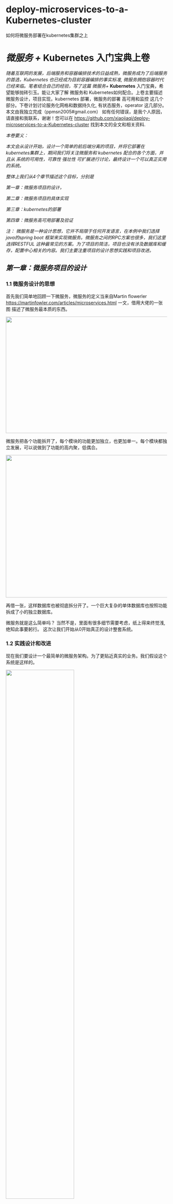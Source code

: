 # deploy-microservices-to-a-Kubernetes-cluster
如何将微服务部署在kubernetes集群之上


# ***微服务 +* Kubernetes 入门宝典上卷**

 

  *随着互联网的发展，后端服务和容器编排技术的日益成熟，微服务成为了后端服务的首选，Kubernetes 也已经成为目前容器编排的事实标准, 微服务拥抱容器时代已经来临。笔者结合自己的经验，写了这篇 微服务+* **Kubernetes** 入门宝典，希望能够抛砖引玉。能让大家了解 微服务和 Kubernetes如何配合。上卷主要描述 微服务设计，项目实现，kubernetes 部署，微服务的部署 高可用和监控 这几个部分。下卷计划讨论服务化网格和数据持久化, 有状态服务，operator 这几部分。 本文由我独立完成（ppmsn2005#gmail.com） 如有任何错误，是我个人原因，请直接和我联系，谢谢！您可以在 https://github.com/xiaojiaqi/deploy-microservices-to-a-Kubernetes-cluster 找到本文的全文和相关资料.

 

*本卷要义：*

*本文会从设计开始，设计一个简单的前后端分离的项目，并将它部署在kubernetes集群上，期间我们将关注微服务和 kubernetes 配合的各个方面，并且从 系统的可用性，可靠性 强壮性 可扩展进行讨论，最终设计一个可以真正实用的系统。*

*整体上我们从4个章节描述这个目标，分别是*

*第一章：微服务项目的设计，*

*第二章：微服务项目的具体实现*

*第三章：kubernetes的部署*

*第四章：微服务高可用部署及验证*

 

  *注： 微服务是一种设计思想，它并不局限于任何开发语言，在本例中我们选择java的spring boot 框架来实现微服务。微服务之间的RPC方案也很多，我们这里选择RESTFUL 这种最常见的方案。为了项目的简洁，项目也没有涉及数据库和缓存，配置中心相关的内容。我们主要注重项目的设计思想实践和项目改进。*

 

## *第一章：微服务项目的设计*

 

### 1.1 微服务设计的思想

首先我们简单地回顾一下微服务，微服务的定义当来自Martin flowerler <https://martinfowler.com/articles/microservices.html> 一文，借用大佬的一张图 描述了微服务最本质的东西。

 


<img src="https://raw.githubusercontent.com/xiaojiaqi/deploy-microservices-to-a-Kubernetes-cluster/main/img/image001.png" width="778" height="363">

 微服务把各个功能拆开了，每个模块的功能更加独立，也更加单一。每个模块都独立发展，可以说做到了功能的高内聚，低偶合。 

<img src="https://raw.githubusercontent.com/xiaojiaqi/deploy-microservices-to-a-Kubernetes-cluster/main/img/image003.png" width="758" height="444">

   再借一张，这样数据库也被彻底拆分开了。一个巨大复杂的单体数据库也按照功能拆成了小的独立数据库。

微服务就是这么简单吗？ 当然不是，里面有很多细节需要考虑，纸上得来终觉浅,绝知此事要躬行。 这次让我们开始从0开始真正的设计整套系统。

###   1.2 实践设计和改进

现在我们要设计一个最简单的微服务架构。为了更贴近真实的业务。我们假设这个系统是这样的。

<img src="https://raw.githubusercontent.com/xiaojiaqi/deploy-microservices-to-a-Kubernetes-cluster/main/img/image005.png" width="65%" height="65%">

整个系统的前端是一个有着前后端分离站点，用户访问了[www.demo.com](http://www.demo.com) 这个前端站点,通过前端页面发起请求，www.demo.com 服务器将请求发往a.demo.com.  然后a.demo.com 再请求b.demo.com ，b.demo.com 再请求 c.demo.com。c.demo.com 将结果返回后，不断返回，最终显示在前端站点，完成微服务的全套调用流程。[ 一般业务系统 在前端和微服务直接还存在一个网关部分，网关一般用于鉴权，请求分类，监控等功能， 这里因为比较简单，所以省略了这个部分]

最终我们将这套架构将部署在kubernetes 上，开始真正的服务用户。

### 1.3 改进项目

从图一我们可以看到这是一个非常简单而单薄的架构，存在很多问题，我们需要不断地解决它们。下面我们开始改进项目。

首先，我们要解决节点的可靠性。在图一所有的节点都只有一个实例，任何节点的崩溃都将造成项目无法运行，在真正的项目中这是不可接受的。怎么解决呢？当然是多个实例

#### 1.3.1 加入多实例及注册中心

<img src="https://raw.githubusercontent.com/xiaojiaqi/deploy-microservices-to-a-Kubernetes-cluster/main/img/image007.png" width="60%" height="60%">

我们将各个模块的实例数目增加，多个实例才能保证整个系统的可靠性。 如果一个实例有问题，我们还是可以其他相同的实例进行服务。

但是多个实例又带来一个问题，各个组件之间如何定位呢？如果有10个b.demo.com 实例，它的上下游又该如何找到它们呢？ 解决方案之一是注册中心。注册中心解决的是应用之间的寻址问题。有了它，上下游之间的应用可以相互寻址，并且获知那些实例是可用的，应用挑选可用的实例进行工作。注册中心的方案很多，有eureka，zookeeper, consul, Nacos 等等，关于讨论各种注册中心是AP、CP的区别，优劣的文章很多，这篇文章不是一篇微服务的开发教程，我们选择比较常见的eureka为演示的注册中心。

注： 在kubernetes 中部署微服务，对注册中心是没有任何限制的。所以不要被某些文章误导，按照这篇文章做，你完全可以做到代码零修改，直接在kubernetes 上运行。

#### 1.3.2 监控系统 Metrics

在完成了注册中心的功能后，虽然整个系统可以运行了，我们会发现没有应用监控的情况下，我们对系统运转状态是完全摸黑的，这样相当于盲人骑马，非常危险。我们需要知道所有微服务运行的状态，必须将各个微服务的状态监控起来，只有这样才能做到 运筹帷幄，决胜千里。

<img src="https://raw.githubusercontent.com/xiaojiaqi/deploy-microservices-to-a-Kubernetes-cluster/main/img/image009.png" width="60%" height="60%">

在这里，我们选择使用Prometheus和Grafana这套监控组合。Prometheus + Grafana是一个比较常见的组合, 基本是现在容器监控的标准配置。

 在kubernetes 上，我们需要每个微服务的实例里开启监控数据到导出功能。同时利用启Prometheus 的自动发现功能， 这样Prometheus 可以将数据收集存储起来。这里的数据包括每个应用的各项指标比如内存大小，200错误数目，500错误数目, JVM里线程数量，GC时间大小。配合granfana的聚合显示能力，我们可以直观地对整个系统有完整把控。在应用开发过程中，我们只需要在代码里加入一个类库就可以实现信息的导出，不需要专门写代码。

#### 1.3.3 日志系统 logging

目前已经有了监控，日志还有存在的必要吗？ 当然 下面这个图就反应监控的3个维度。

<img src="https://raw.githubusercontent.com/xiaojiaqi/deploy-microservices-to-a-Kubernetes-cluster/main/img/image011.jpg" width="50%" height="50%">

这3个维度分别是Mertics Tracing 和logging

Metrics  主要就是指刚才说的监控，它主要反应的就是一个聚合的数据，比如今天200错误是多少，QPS是多少？ 它指的是一段时间内的数据聚合。

Logging 就是我们现在讨论的日志。的它描述一些离散的（不连续的）事件。比如各个系统里的错误，告警。所以我们需要将日志收集起来。

Tracing 则关注单次请求中信息。我们关注请求的质量和服务可行性，是我们优化系统，排查问题的工具。

 

说到了日志，在一个分布式系统，日志是非常重要的一环。因为微服务和容器的缘故，导致日志收集不是这么简单了。因为在kubernetes 里 容器的销毁和重启都是经常可能出现的，我们需要第一时间就把日志收集起来。

日志收集的方案有很多，有些方案是在本地启动一个收集进程，将落地的日志转发到kakfa组件再转发日志中心，也有的方案是直接写到kafka组件直接进入日志中心。两者各有优劣。

在这里，我们的方案选择了后者。我们简单地利用一个组件将日志直接打入kafka 组件。这种方案的好处是我们日志不再落地，日志IO被消除了，日志的存储也和容器做到了分离。我们再也不用担心日志IO对宿主机造成的系统压力了。

 

<img src="https://raw.githubusercontent.com/xiaojiaqi/deploy-microservices-to-a-Kubernetes-cluster/main/img/image013.png" width="60%" height="60%">

#### 1.3.4      追踪系统 Tracing

刚才我们讨论了监控 (Metric)和日志(Logging)，还有一个维度就是追踪(Tracing).

随着微服务的实例越来越多，有一个很现实的问题出现了，当大规模分布式集群出现了，应用构建在不同的容器集群里、有可能布在了几千台容器里，横跨多个不同的数据中心。因此，就需要一些可以帮助理解系统行为、用于分析性能问题的工具。这该怎么解决呢？ 可以看看google的论文 google dapper

 

<img src="https://raw.githubusercontent.com/xiaojiaqi/deploy-microservices-to-a-Kubernetes-cluster/main/img/image015.png" width="40%" height="40%">

Google 的论文描述一种解决办法，我们一般称作APM(Application Performance Monitor). 它把一次调用加入一个独立无二的标记，并且在各个系统里透传标记，从而达到追踪整个消息处理过程的能力。市面上大多数实现都是基于这一思想,可选方案的有很多，如 cat pip, zipkin, skywalkin。它们有需要代码注入的，有无注入的。 关于他们的优劣也有很多文章评述。在这里我们选用zipkin 。 Zipkin 需要在项目中加入一个库，并不需要写代码，这对业务的入侵做到了很少，非常方便。

<img src="https://raw.githubusercontent.com/xiaojiaqi/deploy-microservices-to-a-Kubernetes-cluster/main/img/image017.png" width="60%" height="60%">

#### 1.3.5 流量控制

你认为这一切就完了吗？当然不是，微服务里还有一项非常重要的功能：流量控制，我们还没有做。

当海量的请求来临的时候，我们可以用增加容器数量的办法来提高我们的服务能力，但是简单地添加实例是很危险的，因为整个系统的服务能力是被系统短板所限制的，简单地添加实例，并不是总能起到提高服务能力的作用。反而可能引起反作用，最终导致整个系统的崩溃。

我们对整个系统的负载容量是有一个设计的，当超出我们设计的能力时，我们需要对多余的请求说No。 相应的方案分别是熔断、限流和降级。目前java领域的这方面的hystrix，sentinel 在这方面都做得很好。Sentinel 在阿里接受了考验，并且使用起来也很简单，所以我们选它。现在我们在整个系统里加上一个流量控中心。这样一个基本完整的 可靠的 高可靠的系统就基本完成了。

<img src="https://raw.githubusercontent.com/xiaojiaqi/deploy-microservices-to-a-Kubernetes-cluster/main/img/image019.png" width="60%" height="60%">

（在实际开发中，其实还有最关键的配置中心（apollo)，数据库（db）,缓存(redis) 等组件， 服务化网格， 我们可以把这些组件暂时放在kubernetes 之外，仍然是可以起到同样的效果）

好了设计部分，先到这里，开始实现。

## *第二章：微服务项目的具体实现*

从 前端向后端开始实现

### 2.1 前端站点

前端站点的逻辑很简单，就是显示一个页面，页面中有一个按键。当你点击按键的时候，前端页面发起ajax请求，访问前端站点本身的一个接口，这个接口被nginx代理，转发到a.demo.com 微服务上，a. demo.com 微服务再将请求转发到b. demo.com, b. demo.com 再将请求转发到c. demo.com. 最终将结果返回给前端。前端站点再将结果显示在页面上。我们通过结果显示，就能知道 这次请求通过了那些服务器，每台服务器的服务运行时间大概是多少。

前端站点代码 大体如下：

<img src="https://raw.githubusercontent.com/xiaojiaqi/deploy-microservices-to-a-Kubernetes-cluster/main/img/image021.png" width="60%" height="60%">

​    然后看a、b、 c 应用部分的java代码，这就是个普通的多模块Maven项目。

<img src="https://raw.githubusercontent.com/xiaojiaqi/deploy-microservices-to-a-Kubernetes-cluster/main/img/image023.png" width="60%" height="60%">

 

项目很简单，分成了3个部分，一个是注册中心，也就是利用eureka实现注册中心服务，另一个则是基础库项目，大部分功能都在这里实现，最后则是各个微服务项目，微服务项目只需要简单调用基础库就能完成。

### 2.2 注册中心

注册中心的代码非常简单，只需要加一个简单的声明

<img src="https://raw.githubusercontent.com/xiaojiaqi/deploy-microservices-to-a-Kubernetes-cluster/main/img/image025.png" width="60%" height="60%">


这是注册中心的配置文件，在kubernetes集群里运行时，我们会运行3个节点组成高可用的注册中心集群。这时 这个配置项需要相应的修改。

<img src="https://raw.githubusercontent.com/xiaojiaqi/deploy-microservices-to-a-Kubernetes-cluster/main/img/image027.png" width="60%" height="60%">

### 2.3 基础库

<img src="https://raw.githubusercontent.com/xiaojiaqi/deploy-microservices-to-a-Kubernetes-cluster/main/img/image029.png" width="60%" height="60%">

<img src="https://raw.githubusercontent.com/xiaojiaqi/deploy-microservices-to-a-Kubernetes-cluster/main/img/image031.png" width="60%" height="60%">

<img src="https://raw.githubusercontent.com/xiaojiaqi/deploy-microservices-to-a-Kubernetes-cluster/main/img/image033.png" width="60%" height="60%">

在基础库项目里，我们将很多的依赖都放在里面，这样应用项目只需要简单依赖基础库就可以，能够做到统一修改。

同时我们也可以看到大部分依赖库只需要加入就可以，并不需编写代码就可以工作，这让开发工作变得轻松。

<img src="https://raw.githubusercontent.com/xiaojiaqi/deploy-microservices-to-a-Kubernetes-cluster/main/img/image035.png" width="60%" height="60%">

对于微服务的返回结果，我们做了一些美化格式。这样可以在检查结果时，比较容易。

<img src="https://raw.githubusercontent.com/xiaojiaqi/deploy-microservices-to-a-Kubernetes-cluster/main/img/image037.png" width="60%" height="60%">

 

简单的定义了一些返回的结构，可以通过这些结构，微服务可以把处理时的时间戳，线程号，实例ip这些信息返回出来。

<img src="https://raw.githubusercontent.com/xiaojiaqi/deploy-microservices-to-a-Kubernetes-cluster/main/img/image039.png" width="60%" height="60%">

基础模块的日志实现，从github 找的例子简单地进行了修改。（简单实现，不要用于生产）这时我们利用logback.xml 的配置，可以选择我们是把日志写入本地磁盘还是直接写入kafka.

<img src="https://raw.githubusercontent.com/xiaojiaqi/deploy-microservices-to-a-Kubernetes-cluster/main/img/image041.png" width="60%" height="60%">

<img src="https://raw.githubusercontent.com/xiaojiaqi/deploy-microservices-to-a-Kubernetes-cluster/main/img/image043.png" width="60%" height="60%">

<img src="https://raw.githubusercontent.com/xiaojiaqi/deploy-microservices-to-a-Kubernetes-cluster/main/img/image045.png" width="60%" height="60%">

2.4 a.demo.com b.demo.com c.demo.com 应用实现

<img src="https://raw.githubusercontent.com/xiaojiaqi/deploy-microservices-to-a-Kubernetes-cluster/main/img/image047.png" width="60%" height="60%">

实现很简单，只是简单地调用基础库就可以了。注意 每个应用需要实现一个探活接口 /hs. 这样kubernetes 系统可以通过这个接口来探活，获知你这个应用是不是准备好了，能不能接入流量。否则 你这个应用可能还在启动过程中，但是流量已经接入了，那么肯定会出问题。

<img src="https://raw.githubusercontent.com/xiaojiaqi/deploy-microservices-to-a-Kubernetes-cluster/main/img/image049.png" width="60%" height="60%">

在每个应用的配置里，我们都预置了各个配置的项目，在本地运行的时候，我们可以填注入本地的配置，在kubernetes 里 以容器形式进行运行，我们可以利用yaml来动态地修改它们，做到2种情况下完全兼容。

## *第三章：kubernetes的部署*

在完成应用的编写后，我们需要安装kubernetes系统了，如果已经有kubernetes 集群的，就可以直接跳过这个部分了，请看下一章。除了kubernetes 集群以外，你还需要Prometheus and Grafana这样的监控组件。所以这里我推荐一个牛逼的安装工具，和所有现有的Kubernetes 安装工具比，它是最好的，没有之一。

它的名字是 K8seasy, 它的优点在于 

\1.    可以一键安装整体kubernetes 系统，无需了解任何背景知识

\2.    所有的镜像都已经内置，不会因为下载镜像失败而导致失败

\3.    安装支持各种不同版本kubernetes版本

\4.    安装的服务是二进制版本的，非容器版本, 稳定高效

\5.    支持安装3节点 高可用的生产环境集群

 

### 3.1 安装过程

  下载K8seasy

官方主页

[https://github.com/xiaojiaqi/K8seasy_release_page](https://github.com/xiaojiaqi/k8seasy_release_page)

<img src="https://raw.githubusercontent.com/xiaojiaqi/deploy-microservices-to-a-Kubernetes-cluster/main/img/image051.png" width="60%" height="60%">

演示的安装动画，安装就是这么简单

<img src="https://raw.githubusercontent.com/xiaojiaqi/deploy-microservices-to-a-Kubernetes-cluster/main/img/image053.gif" width="60%" height="60%">

安装下载页

http://dl.K8seasy.com/

<img src="https://raw.githubusercontent.com/xiaojiaqi/deploy-microservices-to-a-Kubernetes-cluster/main/img/image054.png" width="60%" height="60%">

将3个安装文件都下载下来， 其中 pack.2020.10.02.bin 和installer 都是安装文件， kubernetes-server-linux-amd64.tar.gz 是kubernetes 的官方软件包，你可以自己选择一个最新的版本。

  如果要选择一个其他版本的kubernetes 

<img src="https://raw.githubusercontent.com/xiaojiaqi/deploy-microservices-to-a-Kubernetes-cluster/main/img/image056.png" width="60%" height="60%">

<img src="https://raw.githubusercontent.com/xiaojiaqi/deploy-microservices-to-a-Kubernetes-cluster/main/img/image058.png" width="60%" height="60%">

<img src="https://raw.githubusercontent.com/xiaojiaqi/deploy-microservices-to-a-Kubernetes-cluster/main/img/image060.png" width="60%" height="60%">

安装的过程很简单，2条命令即可

这里我们假设 需要安装Kubernetes的网络为 192.168.2.0, master 主机为192.168.2.50

#### 1 创建密钥

sudo ./installer --genkey -hostlist=192.168.2.1

<img src="https://raw.githubusercontent.com/xiaojiaqi/deploy-microservices-to-a-Kubernetes-cluster/main/img/image062.png" width="60%" height="60%">

#### 2 创建集群

sudo ./installer   -kubernetestarfile kubernetes-server-linux-amd64v1.18.2.tar.gz -masterip 192.168.2.50

稍等一会儿 就能看到类似如下输出

<img src="https://raw.githubusercontent.com/xiaojiaqi/deploy-microservices-to-a-Kubernetes-cluster/main/img/image064.png" width="60%" height="60%">

就这么简单，一个Kubernetes已经装好了。

此时相关的所有监控已经被完全安装好了。

#### 3. 各项监控

\1.    以master 节点为 192.168.2.50 为例子

<http://192.168.2.50:10000> 可以直接打开dashboard, 对整个集群有一个全面了解

<img src="https://raw.githubusercontent.com/xiaojiaqi/deploy-microservices-to-a-Kubernetes-cluster/main/img/image066.png" width="60%" height="60%">

打开 <http://192.168.2.50:8080>  可以直接访问alertmanager 

<img src="https://raw.githubusercontent.com/xiaojiaqi/deploy-microservices-to-a-Kubernetes-cluster/main/img/image068.png" width="60%" height="60%">

打开 <http://192.168.2.50:8081> 你可以直接使用 Grafana (用户 admin, 密码admin)

<img src="https://raw.githubusercontent.com/xiaojiaqi/deploy-microservices-to-a-Kubernetes-cluster/main/img/image070.png" width="60%" height="60%">


<img src="https://raw.githubusercontent.com/xiaojiaqi/deploy-microservices-to-a-Kubernetes-cluster/main/img/image072.png" width="60%" height="60%">


打开 <http://192.168.2.50:8082> 你可以访问 Prometheus.

<img src="https://raw.githubusercontent.com/xiaojiaqi/deploy-microservices-to-a-Kubernetes-cluster/main/img/image074.png" width="60%" height="60%">

  所有的配套都已经安装好了。

#### 4. 多套环境监控

 这一切就完了吗？当然不是，为了支持多集群管理，再推荐一个工具。刚才我们说到直接使用 <http://192.168.2.50:1000> 这个页面可以直接管理整个集群，但是在公司里如果有多个集群，该如何管理呢? 别担心，K8seasy 已经有对应的解决方案

<img src="https://raw.githubusercontent.com/xiaojiaqi/deploy-microservices-to-a-Kubernetes-cluster/main/img/image076.png" width="60%" height="60%">

仔细看刚才的安装好的日志，里面提示你 专门生产了一个 lens.kubeconfig 的配置文件， 并且有一个 域名和 ip 的对应表。 这时候，你只需要 首先在本地Host 文件里加入 这个对应

<img src="https://raw.githubusercontent.com/xiaojiaqi/deploy-microservices-to-a-Kubernetes-cluster/main/img/image078.png" width="60%" height="60%">

然后去 [Lens | The Kubernetes IDE (Kuberneteslens.dev)](https://k8slens.dev/)  http:// [https://Kuberneteslens.dev/](https://k8slens.dev/) 

<img src="https://raw.githubusercontent.com/xiaojiaqi/deploy-microservices-to-a-Kubernetes-cluster/main/img/image080.png" width="60%" height="60%">

下载一个lens的安装包。安装lens以后，你只需要将lens.kubeconfig 导入到lens里，

<img src="https://raw.githubusercontent.com/xiaojiaqi/deploy-microservices-to-a-Kubernetes-cluster/main/img/image082.png" width="60%" height="60%">

 

导入完成后，你就可以远程管理这个集群了。这样有多个集群，你也可以只用一套lens 进行管理了。

Lens的界面优美，使用方便，快试试吧。

<img src="https://raw.githubusercontent.com/xiaojiaqi/deploy-microservices-to-a-Kubernetes-cluster/main/img/image084.png" width="60%" height="60%">

<img src="https://raw.githubusercontent.com/xiaojiaqi/deploy-microservices-to-a-Kubernetes-cluster/main/img/image086.png" width="60%" height="60%">

好了 Kubernetes 的安装完成了。当然了K8seasy 的功能是非常强大的，你可以用 sudo ./installer -h 查看帮助， 也可以使用 sudo ./installer -demo 查看各种场景的安装帮助。

<img src="https://raw.githubusercontent.com/xiaojiaqi/deploy-microservices-to-a-Kubernetes-cluster/main/img/image088.png" width="60%" height="60%">

<img src="https://raw.githubusercontent.com/xiaojiaqi/deploy-microservices-to-a-Kubernetes-cluster/main/img/image090.png" width="60%" height="60%">

## *第四章：微服务高可用部署及验证*

  Kubernetes 装好了，现在开始将微服务部署上去了。我们刚才的代码只是Java 源码，我们还需要将它们编译成Jar包，然后再打成docker 镜像才能部署，这部分比较简单，所以我不演示如何完成了，我将相关的Dockerfile 和 最终Yaml 都放在Github 里了，在开始开发时，我提到将日志写入Kafka, 所以有2套配置，一套使用了Kafak 一套没有使用Kafka。 请注意区别，有因为没有Kafka 比较容易实施，我这里就演示没有Kafak的版本。这样所有只要有一台Linux 就可以保证将整个流程实施成功。

### 4.1  服务部署上去。

  依次运行每条部署Yaml的命令即可，不需要做其他的操作。

  注意，镜像在Docker-Hub, 可能需要一定时间能下载。

运行后在 Dashboard 查看，你可以看到类似的信息，所有的服务都已经成功运行。



#### 查看Dashboard

<img src="https://raw.githubusercontent.com/xiaojiaqi/deploy-microservices-to-a-Kubernetes-cluster/main/img/image092.png" width="60%" height="60%">

此时修改你本地的Hosts 

<img src="https://raw.githubusercontent.com/xiaojiaqi/deploy-microservices-to-a-Kubernetes-cluster/main/img/image094.png" width="60%" height="60%">

这样的话，因为我们的Kubernetes 是支持 nginx-ingress的，所以你可以直接访问Master的物理IP来访问这些服务，不需要做任何转换。

首先我们可以打开dashboard 从中查到eureka.服务器的具体ip, 然后访问eurka 服务。

#### 查看注册中心

在页面中你可以发现，在Kubernetes集群里，我们启动了3个eureka服务，它们相互注册，组成了一个高可用集群。

<img src="https://raw.githubusercontent.com/xiaojiaqi/deploy-microservices-to-a-Kubernetes-cluster/main/img/image096.png" width="60%" height="60%">

其次，我们在Grafana 中导入 jvm 的监控项目

<img src="https://raw.githubusercontent.com/xiaojiaqi/deploy-microservices-to-a-Kubernetes-cluster/main/img/image098.png" width="60%" height="60%">

<img src="https://raw.githubusercontent.com/xiaojiaqi/deploy-microservices-to-a-Kubernetes-cluster/main/img/image100.png" width="60%" height="60%">

 

这样Grafana可以帮助我们把 各个Java服务的具体状态做一个收集，完成我们需要的监控。

#### 前端验证

此时 我们打开 http://[www.demo.com](http://www.demo.com) 的网页。

我们可以点击页面上的 get 请求按键，模拟发出请求，随后我们就会发现页面里显示出的信息在不断变化。 

<img src="https://raw.githubusercontent.com/xiaojiaqi/deploy-microservices-to-a-Kubernetes-cluster/main/img/image102.png" width="60%" height="60%">

在页面显示的内容里，我们可以清楚地发现，我们的消息在不同实例里处理，如果有一个实例出现了故障是不会影响我们现在的业务的。

<img src="https://raw.githubusercontent.com/xiaojiaqi/deploy-microservices-to-a-Kubernetes-cluster/main/img/image104.png" width="60%" height="60%">

好了开始验证整个系统。

#### 模拟验证

使用一个简单的脚本 模拟每3秒从前端访问一次后端。

<img src="https://raw.githubusercontent.com/xiaojiaqi/deploy-microservices-to-a-Kubernetes-cluster/main/img/image106.png" width="60%" height="60%">

 

####  调用关系验证

首先打开zipkin  [zipkin.demo.com](http://www.zipkin.com)

<img src="https://raw.githubusercontent.com/xiaojiaqi/deploy-microservices-to-a-Kubernetes-cluster/main/img/image108.png" width="60%" height="60%">

点击具体的请求，可以查看到每次请求在内部的细节。

<img src="https://raw.githubusercontent.com/xiaojiaqi/deploy-microservices-to-a-Kubernetes-cluster/main/img/image110.png" width="60%" height="60%">



#### 限流 熔断验证

其次 打开 sentinel 站点，这个站点可以监控，也可以对微服务进行限流，限速，熔断等操作。（密码口令都是 sentinel）

<img src="https://raw.githubusercontent.com/xiaojiaqi/deploy-microservices-to-a-Kubernetes-cluster/main/img/image112.png" width="60%" height="60%">

进入控制台后，我们可以发现所有的服务已经自动被发现，并存在于左边的菜单。

<img src="https://raw.githubusercontent.com/xiaojiaqi/deploy-microservices-to-a-Kubernetes-cluster/main/img/image114.png" width="60%" height="60%">

分别点开 a b c 3个服务，可以看到规律的周期访问，和我们的脚本的测试速度是一致的。

<img src="https://raw.githubusercontent.com/xiaojiaqi/deploy-microservices-to-a-Kubernetes-cluster/main/img/image116.png" width="60%" height="60%">

<img src="https://raw.githubusercontent.com/xiaojiaqi/deploy-microservices-to-a-Kubernetes-cluster/main/img/image118.png" width="60%" height="60%">

<img src="https://raw.githubusercontent.com/xiaojiaqi/deploy-microservices-to-a-Kubernetes-cluster/main/img/image120.png" width="60%" height="60%">

Sentinel 里面内含强大的监控，流控 降级等功能，具体的使用，可以慢慢学习，相信你一定会受益良多。

####  应用状态验证

打开Grafana的监控页，你可以查看所有应用的状态，包括heap 大小，启动时间，错误数目 等等。

<img src="https://raw.githubusercontent.com/xiaojiaqi/deploy-microservices-to-a-Kubernetes-cluster/main/img/image122.png" width="60%" height="60%">

通过这张图你可以了解每个应用本身的状态，使用了多少内存，响应的代码是多少，jvm 使用情况。相信此时 你已经对各个组件的情况，监控都有了一个全面了解。一个基于Kubernetes的微服务架构已经开始工作了。

 

<img src="https://raw.githubusercontent.com/xiaojiaqi/deploy-microservices-to-a-Kubernetes-cluster/main/img/image124.png" width="60%" height="60%">

最后送一张常用的系统架构图，希望大家能通过本文对高可用微服务如何架设Kubernetes上有一个基本的了解，将本文讨论的东西用于实践。谢谢！

 
